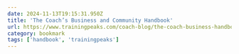 ```yaml
---
date: 2024-11-13T19:15:31.950Z
title: 'The Coach’s Business and Community Handbook'
url: https://www.trainingpeaks.com/coach-blog/the-coach-business-handbook/
category: bookmark
tags: ['handbook', 'trainingpeaks']
---
```


